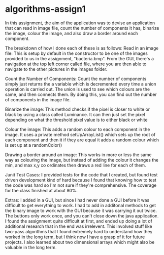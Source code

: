 # algorithms-assign1
In this assignment, the aim of the application was to devise an application that can read in image file, 
count the number of components it has, binarize the image, colour the image, and also draw a border around each component. 

The breakdown of how I done each of these is as follows:
Read in an image file: This is setup by default in the constructor to be one of the images provided to us in the assignment, 
"bacteria.bmp". From the GUI, there's a navigation at the top left corner called file, where you are then able to navigate
to the other pictures in the images folder.

Count the Number of Components: 
Count the number of components simply just returns the a variable which is decremented every time a union operation is carried
out. The union is used to see which colours are the same, and then connects them. By doing this, you can find out the number
of components in the image file. 

Binarize the image:
This method checks if the pixel is closer to white or black by using a class called Luminance. It can then just set the pixel 
depending on what the threshold pixel value is to either black or white

Colour the image:
This adds a random colour to each component in the image. It uses a private method setUpArrayList() which sets up the root of
each component and then it if they are equal it adds a random colour which is set up at a randomColor()

Drawing a border around an image:
This works in more or less the same way as colouring the image, but instead of adding the colour it changes the min, and max x,y
co ordinates then draws a red line for each of them.

Junit Test Cases:
I provided tests for the code that I created, but found test driven development kind of hard because I found that knowing how to test the code was hard so I'm not sure if they're comprehensive. The coverage for the class finished at about 80%.

Extras:
I added in a GUI, but since I had never done a GUI before it was difficult to get everything to work. I had to add in 
additonal methods to get the binary image to work with the GUI because it was carrying it out twice. The buttons only work
once, and you can't close down the java application. I found the assignment quite difficult at first, and ended up doing
a lot of additional research that in the end was irrelevent. This involved stuff like two-pass algorithms that I found 
extremely hard to understand how they worked in the long term, but I think now I have a grasp of it for future projects.
I also learned about two dimensional arrays which might also be valuable in the long term. 
